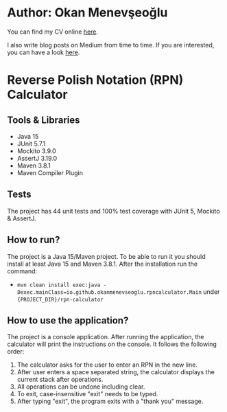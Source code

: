 # Author: Okan Menevşeoğlu

You can find my CV online <a href="https://okanmenevseoglu.github.io">here</a>.

I also write blog posts on Medium from time to time. If you are interested, you can have a
look <a href="https://medium.com/@okanmenevseoglu">here</a>.

# Reverse Polish Notation (RPN) Calculator

## Tools & Libraries

* Java 15
* JUnit 5.7.1
* Mockito 3.9.0
* AssertJ 3.19.0
* Maven 3.8.1
* Maven Compiler Plugin

## Tests

The project has 44 unit tests and 100% test coverage with JUnit 5, Mockito & AssertJ.

## How to run?

The project is a Java 15/Maven project. To be able to run it you should install at least Java 15 and Maven 3.8.1. After
the installation run the command:

* ```mvn clean install exec:java -Dexec.mainClass=io.github.okanmenevseoglu.rpncalculator.Main```
  under ```{PROJECT_DIR}/rpn-calculator```

## How to use the application?

The project is a console application. After running the application, the calculator will print the instructions on the
console. It follows the following order:

1. The calculator asks for the user to enter an RPN in the new line.
2. After user enters a space separated string, the calculator displays the current stack after operations.
3. All operations can be undone including clear.
4. To exit, case-insensitive "exit" needs to be typed.
5. After typing "exit", the program exits with a "thank you" message.
